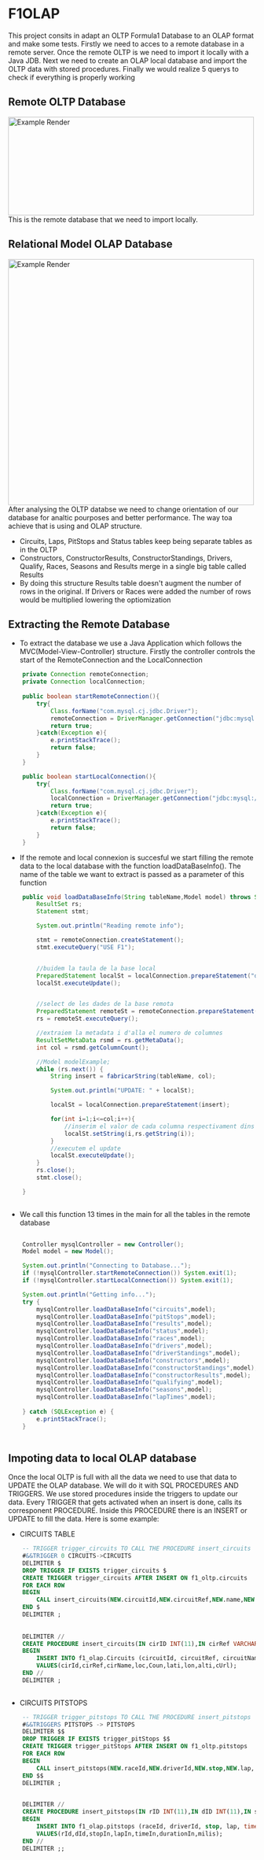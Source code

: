 # F1OLAP
This project consits in adapt an OLTP Formula1 Database to an OLAP format and make some tests. Firstly we need to acces to a remote database in a remote server. Once the remote OLTP is we need to import it locally with a Java JDB. Next we need to create an OLAP local database and import the OLTP data with stored procedures. Finally we would realize 5 querys to check if everything is properly working

## Remote OLTP Database 
<img src="OLTP.png" alt="Example Render" width="500" height="200">
This is the remote database that we need to import locally.

## Relational Model OLAP Database
<img src="OLAP.png" alt="Example Render" width="500" height="500">
After analysing the OLTP databse we need to change orientation of our database for analtic pourposes and better performance. The way toa achieve that is using and OLAP structure. 

- Circuits, Laps, PitStops and Status tables keep being separate tables as in the OLTP
- Constructors, ConstructorResults, ConstructorStandings, Drivers, Qualify, Races, Seasons and Results merge in a single big table called Results
- By doing this structure Results table doesn't augment the number of rows in the original. If Drivers or Races were added the number of rows would be multiplied lowering the optiomization


## Extracting the Remote Database
- To extract the database we use a Java Application which follows the MVC(Model-View-Controller) structure. Firstly the controller controls the start of the RemoteConnection and the LocalConnection

```java
    private Connection remoteConnection;
    private Connection localConnection;
    
    public boolean startRemoteConnection(){
        try{
            Class.forName("com.mysql.cj.jdbc.Driver");
            remoteConnection = DriverManager.getConnection("jdbc:mysql://puigpedros.salleurl.edu/?user=" + Settings.REMOTEUSER + "&password=" + Settings.REMOTEPASSWORD + "&serverTimezone=UTC");
            return true;
        }catch(Exception e){
            e.printStackTrace();
            return false;
        }
    }

    public boolean startLocalConnection(){
        try{
            Class.forName("com.mysql.cj.jdbc.Driver");
            localConnection = DriverManager.getConnection("jdbc:mysql://localhost:3306/F1_OLTP?allowPublicKeyRetrieval=true&useSSL=false", "root", "2112");
            return true;
        }catch(Exception e){
            e.printStackTrace();
            return false;
        }
    }
```
- If the remote and local connexion is succesful we start filling the remote data to the local database with the function loadDataBaseInfo(). The name of the table we want to extract is passed as a parameter of this function

```java
    public void loadDataBaseInfo(String tableName,Model model) throws SQLException {
        ResultSet rs;
        Statement stmt;

        System.out.println("Reading remote info");

        stmt = remoteConnection.createStatement();
        stmt.executeQuery("USE F1");


        //buidem la taula de la base local
        PreparedStatement localSt = localConnection.prepareStatement("delete from " + tableName + ";");
        localSt.executeUpdate();


        //select de les dades de la base remota
        PreparedStatement remoteSt = remoteConnection.prepareStatement("select * from " + tableName + ";");
        rs = remoteSt.executeQuery();

        //extraiem la metadata i d'alla el numero de columnes
        ResultSetMetaData rsmd = rs.getMetaData();
        int col = rsmd.getColumnCount();

        //Model modelExample;
        while (rs.next()) {
            String insert = fabricarString(tableName, col);

            System.out.println("UPDATE: " + localSt);

            localSt = localConnection.prepareStatement(insert);

            for(int i=1;i<=col;i++){
                //inserim el valor de cada columna respectivament dins del update
                localSt.setString(i,rs.getString(i));
            }
            //executem el update
            localSt.executeUpdate();
        }
        rs.close();
        stmt.close();

    }
   
```
- We call this function 13 times in the main for all the tables in the remote database

```java
    
    Controller mysqlController = new Controller();
    Model model = new Model();

    System.out.println("Connecting to Database...");
    if (!mysqlController.startRemoteConnection()) System.exit(1);
    if (!mysqlController.startLocalConnection()) System.exit(1);

    System.out.println("Getting info...");
    try {
        mysqlController.loadDataBaseInfo("circuits",model);
        mysqlController.loadDataBaseInfo("pitStops",model);
        mysqlController.loadDataBaseInfo("results",model);
        mysqlController.loadDataBaseInfo("status",model);
        mysqlController.loadDataBaseInfo("races",model);
        mysqlController.loadDataBaseInfo("drivers",model);
        mysqlController.loadDataBaseInfo("driverStandings",model);
        mysqlController.loadDataBaseInfo("constructors",model);
        mysqlController.loadDataBaseInfo("constructorStandings",model);
        mysqlController.loadDataBaseInfo("constructorResults",model);
        mysqlController.loadDataBaseInfo("qualifying",model);
        mysqlController.loadDataBaseInfo("seasons",model);
        mysqlController.loadDataBaseInfo("lapTimes",model);
        
    } catch (SQLException e) {
        e.printStackTrace();
    }
   
```

## Impoting data to local OLAP database
Once the local OLTP is full with all the data we need to use that data to UPDATE the OLAP database. We will do it with SQL PROCEDURES AND TRIGGERS.
We use stored procedures inside the triggers to update our data. Every TRIGGER that gets activated when an insert is done, calls its corresponent PROCEDURE. Inside this PROCEDURE there is an INSERT or UPDATE to fill the data. Here is some example:

- CIRCUITS TABLE

```sql
    -- TRIGGER trigger_circuits TO CALL THE PROCEDURE insert_circuits
    #&&TRIGGER 0 CIRCUITS->CIRCUITS
    DELIMITER $
    DROP TRIGGER IF EXISTS trigger_circuits $
    CREATE TRIGGER trigger_circuits AFTER INSERT ON f1_oltp.circuits
    FOR EACH ROW
    BEGIN
        CALL insert_circuits(NEW.circuitId,NEW.circuitRef,NEW.name,NEW.location,NEW.country,NEW.lat,NEW.lng,NEW.alt,NEW.url);
    END $
    DELIMITER ;
    
    
    DELIMITER //
    CREATE PROCEDURE insert_circuits(IN cirID INT(11),IN cirRef VARCHAR(255),IN cirName VARCHAR(255),IN loc VARCHAR(255),IN Coun VARCHAR(255), IN lati FLOAT, IN lon FLOAT,IN         alti INT(11),IN cUrl VARCHAR(255))
    BEGIN
        INSERT INTO f1_olap.Circuits (circuitId, circuitRef, circuitName, location, country, lat, lng, alt, circuitUrl)
        VALUES(cirId,cirRef,cirName,loc,Coun,lati,lon,alti,cUrl);
    END //
    DELIMITER ; 
   
```

- CIRCUITS PITSTOPS

```sql
    -- TRIGGER trigger_pitstops TO CALL THE PROCEDURE insert_pitstops
    #&&TRIGGERS PITSTOPS -> PITSTOPS
    DELIMITER $$
    DROP TRIGGER IF EXISTS trigger_pitStops $$
    CREATE TRIGGER trigger_pitStops AFTER INSERT ON f1_oltp.pitstops
    FOR EACH ROW
    BEGIN
        CALL insert_pitstops(NEW.raceId,NEW.driverId,NEW.stop,NEW.lap, NEW.time, NEW.duration, NEW.milliseconds);
    END $$
    DELIMITER ;

    
    DELIMITER //
    CREATE PROCEDURE insert_pitstops(IN rID INT(11),IN dID INT(11),IN stopIn INT(11),IN lapIn INT(11),IN timeIn TIME, IN durationIn VARCHAR(255), IN milis INT(11))
    BEGIN
        INSERT INTO f1_olap.pitstops (raceId, driverId, stop, lap, time, duration, milliseconds)
        VALUES(rId,dId,stopIn,lapIn,timeIn,durationIn,milis);
    END //
    DELIMITER ;; 

```
   
